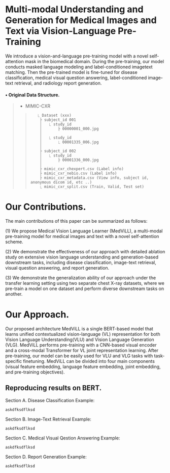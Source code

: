 # Multi-modal Understanding and Generation for Medical Images and Text via Vision-Language Pre-Training
We introduce a vision-and-language pre-training model with a novel self-attention mask in the biomedical domain. During the pre-training, our model conducts masked language modeling and label-conditioned imagetext matching. Then the pre-trained model is fine-tuned for disease classification, medical visual question answering, label-conditioned image-text retrieval, and radiology report generation.


#### • Original Data Structure.

> *  MIMIC-CXR <jpg version>
>>        ⎿ Dataset (xxx)                
>>         ├ subject_id 001         
>>         │   ⎿ study_id                   
>>         │       ├ 00000001_000.jpg           
>>         │
>>         │   ⎿ study_id 
>>         │       ⎿ 00001335_006.jpg  
>>         │
>>         ├ subject_id 002       
>>         │   ⎿ study_id                   
>>         │       ├ 00001336_000.jpg                 
>>         │                                       
>>         ├ mimic_cxr_chexpert.csv (Label info)
>>         ├ mimic_cxr_nebio.csv (Label info)
>>         ├ mimic_cxr_metadata.csv (View info, subject id, anonymous dicom id, etc ..)
>>         ⎿ mimic_cxr_split.csv (Train, Valid, Test set)

# Our Contributions.
The main contributions of this paper can be summarized as follows:

(1) We propose Medical Vision Language Learner (MedViLL), a multi-modal pre-training model for medical images and text with a novel self-attention scheme.

(2) We demonstrate the effectiveness of our approach with detailed ablation study on extensive vision language understanding and generation-based downstream tasks, including disease classification, image-text retrieval, visual question answering, and report generation.

(3) We demonstrate the generalization ability of our approach under the transfer learning setting using two separate chest X-ray datasets, where we pre-train a model on one dataset and perform diverse downstream tasks on another.


# Our Approach.
Our proposed architecture MedViLL is a single BERT-based model that learns unified contextualized vision-language (VL) representation for both Vision Language Understanding(VLU) and Vision Language Generation (VLG). MedViLL performs pre-training with a CNN-based visual encoder and a cross-modal Transformer for VL joint representation learning. After pre-training, our model can be easily used for VLU and VLG tasks with task-specific finetuning. MedViLL can be divided into four main components (visual feature embedding, language feature embedding, joint embedding, and pre-training objectives).


## Reproducing results on BERT.
Section A. Disease Classification
Example:
```
askdfksdflksd
```


Section B. Image-Text Retrieval
Example:
```
askdfksdflksd
```


Section C. Medical Visual Qestion Answering
Example:
```
askdfksdflksd
```


Section D. Report Generation
Example:
```
askdfksdflksd
```
